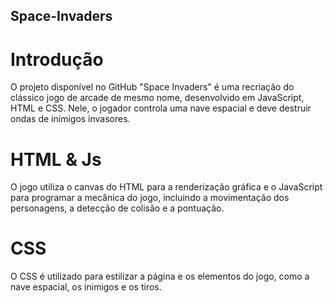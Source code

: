 ## Space-Invaders




# Introdução
O projeto disponível no GitHub "Space Invaders" é uma recriação do clássico jogo de arcade de mesmo nome, desenvolvido em JavaScript, HTML e CSS. Nele, o jogador controla uma nave espacial e deve destruir ondas de inimigos invasores.

# HTML & Js
O jogo utiliza o canvas do HTML para a renderização gráfica e o JavaScript para programar a mecânica do jogo, incluindo a movimentação dos personagens, a detecção de colisão e a pontuação.

# CSS
O CSS é utilizado para estilizar a página e os elementos do jogo, como a nave espacial, os inimigos e os tiros.
